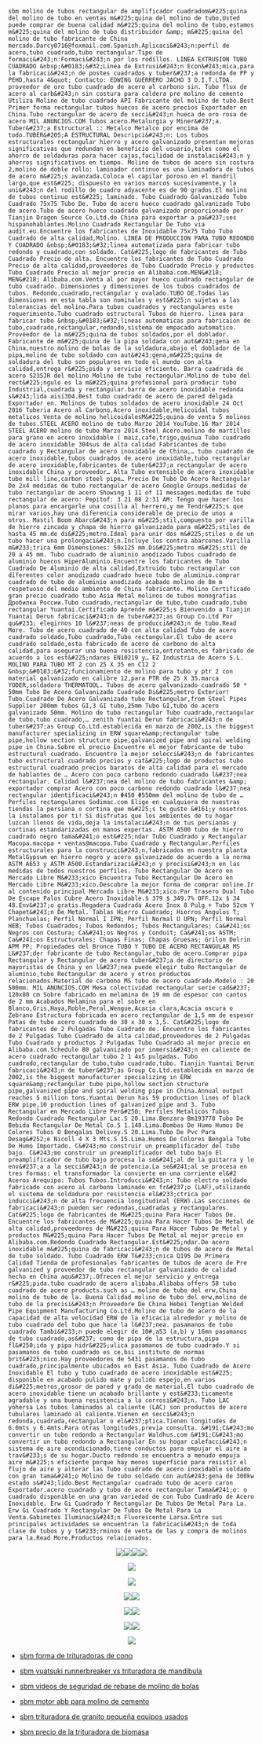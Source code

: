 
```
sbm molino de tubos rectangular de amplificador cuadradom&#225;quina del molino de tubo en ventas m&#225;quina del molino de tubo,Usted puede comprar de buena calidad m&#225;quina del molino de tubo,estamos m&#225;quina del molino de tubo distribuidor &amp; m&#225;quina del molino de tubo fabricante de China mercado.Darcy0716@foxmail.com.Spanish.Aplicaci&#243;n:perfil de acero,tubo cuadrado,tubo rectangular.Tipo de formaci&#243;n:Formaci&#243;n por los rodillos. LINEA EXTRUSION TUBO CUADRADO &nbsp;&#0183;&#32;Linea de Extrusi&#243;n Econ&#243;mica,para la fabricaci&#243;n de postes cuadrados y tuber&#237;a redonda de PP y PEHD,hasta 4&quot; Contacto: EDWING GUERRERO JACHO 3 D.I.T.LTDA. proveedor de oro tubo cuadrado de acero al carbono sin. Tubo flux de acero al carb&#243;n sin costura para caldera pre molino de cemento Utiliza Molino de tubo cuadrado API Fabricante del molino de tubo.Best Primer forma rectangular tubos huecos de acero precios Exportador en China.Tubo rectangular de acero de secci&#243;n hueca de oro rosa de acero MIL ANUNCIOS.COM Tubos acero.Metalurgia y Miner&#237;a. Tuber&#237;a Estructural :: Metalco Metalco por encima de todo.TUBER&#205;A ESTRUCTURAL Descripci&#243;n: Los tubos estructurales rectangular hierro y acero galvanizado presentan mejoras significativas que redundan en beneficio del usuario,tales como el ahorro de soldaduras para hacer cajas,facilidad de instalaci&#243;n y ahorros significativos en tiempo. Molino de tubos de acero sin costura 2,molino de doble rollo: laminador continuo es una laminadora de tubos de acero m&#225;s avanzada.Coloca el capilar poroso en el mandril largo,que est&#225; dispuesto en varios marcos sucesivamente,y la uni&#243;n del rodillo de cuadro adyacente es de 90 grados.El molino de tubos continuo est&#225; laminado. Tubo Cuadrado Galvanizado Tubo Cuadrado 75x75 Tubo De. Tubo de acero hueco cuadrado galvanizado Tubo de acero.Tubo de acero hueco cuadrado galvanizado proporcionado por Tianjin Dragon Source Co.Ltd.de China para exportar a pa&#237;ses hispanohablantes.Molino Cuadrado Rectangular De Tubo via audit.eu.Encuentre los fabricantes de Inoxidable 75x75 Tubo Tubo Cuadrado de alta calidad,Molino. LINEA DE PRODUCCION PARA TUBO REDONDO Y CUADRADO &nbsp;&#0183;&#32;linea automatizada para fabricar tubo redondo y cuadrado,con soldado. Cat&#225;logo de fabricantes de Tubo Cuadrado Precio de alta. Encuentre los fabricantes de Tubo Cuadrado Precio de alta calidad,proveedores de Tubo Cuadrado Precio y productos Tubo Cuadrado Precio al mejor precio en Alibaba.com.MEN&#218; MEN&#218; Alibaba.com.Venta al por mayor hueco cuadrado rectangular de tubo cuadrado. Dimensiones y dimensiones de los tubos cuadrados de tubos. Redondo,cuadrado,rectangular y ovalado.TUBO DE.Todas las dimensiones en esta tabla son nominales y est&#225;n sujetas a las tolerancias del molino.Para tubos cuadrados y rectangulares este requerimiento.Tubo cuadrado estructural Tubos de hierro. linea para fabricar tubo &nbsp;&#0183;&#32;lineas automaticas para fabricaion de tubo,cuadrado,rectangular,redondo,sistema de empacado automatico. Proveedor de la m&#225;quina de tubos soldados,por el doblador. Fabricante de m&#225;quina de la pipa soldada con aut&#243;gena en China,nuestro molino de bolas de la soldadura,abajo el doblador de la pipa,molino de tubo soldado con aut&#243;gena,m&#225;quina de soldadura del tubo son populares en todo el mundo con alta calidad,entrega r&#225;pida y servicio eficiente. Barra cuadrada de acero S235JR del molino Molino de tubo rectangular.Molino de tubo del rect&#225;ngulo es la m&#225;quina profesional para producir tubo Industrial,cuadrada y rectangular.barra de acero inoxidable redonda s&#243;lida aisi304.Best tubo cuadrado de acero de pared delgada Exportador en. Molinos de tubos soldados de acero inoxidable 24 Oct 2016 Tuberia Acero al Carbono,Acero inoxidable,Helicoidal tubos metalicos Venta de molino helicoidalesM&#225;quina de venta 5 molinos de tubos.STEEL ACERO molino de tubo Marzo 2014 YouTube.16 Mar 2014 STEEL ACERO molino de tubo Marzo 2014.Steel Acero.molino de martillos para grano en acero inoxidable ( maiz,cafe,trigo,quinua Tubo cuadrado de acero inoxidable 304sus de alta calidad Fabricantes de tubo cuadrado y Rectangular de acero inoxidable de China,… tubo cuadrado de acero inoxidable,tubos cuadrados de acero inoxidable,tubo rectangular de acero inoxidable,fabricantes de tuber&#237;a rectangular de acero inoxidable China y proveedor… Alta Tubo extensible de acero inoxidable tube mill line,carbon steel pipe… Precio De Tubo De Acero Rectangular De 2x4 medidas de tubo rectangular de acero Google Groups.medidas de tubo rectangular de acero Showing 1 11 of 11 messages.medidas de tubo rectangular de acero: Pepitof: 3 21 08 2:31 AM: Tengo que hacer los planos para encargarle una cosilla al herrero,y me Tendr&#225;s que mirar varios,hay una diferencia considerable de precio de unos a otros. Mastil Boom Abarc&#243;n para m&#225;stil,compuesto por varilla de hierro zincada y chapa de hierro galvanizada para m&#225;stiles de hasta 45 mm.de di&#225;metro.Ideal para unir dos m&#225;stiles o de un tubo hacer una prolongaci&#243;n.Incluye los contra abarcones.Varilla m&#233;trica 6mm Dimensiones: 50x125 mm.Di&#225;metro m&#225;stil de 20 a 45 mm. Tubo cuadrado de aluminio anodizado Tubos cuadrado de aluminio huecos HiperAluminio.Encuentre los fabricantes de Tubo Cuadrado De Aluminio de alta calidad,Extruido tubo rectangular con diferentes color anodizado cuadrado hueco tubo de aluminio.comprar cuadrado de tubo de aluminio anodizado acabado molino de 8m m respetuoso del medio ambiente de China fabricante. Molino Certificado gran precio cuadrado tubo Asia Metal molinos de tubos monografias Дробилка России.Tubo cuadrado,rectangular de tubo,tubo cuadrado,tubo rectangular Yuantai.Certificado Aprende m&#225;s Bienvenido a Tianjin Yuantai Derun fabricaci&#243;n de tuber&#237;as Group Co.Ltd Por qu&#233; elegirnos 10 l&#237;neas de producci&#243;n de tubo.Read More. Tubo de acero cuadrado de 40 con alta calidad Tubo de acero cuadrado soldado,Tubo cuadrado,Tubo rectangular.El tubo de acero cuadrado soldado,esta fabricado de acero de carbono de alta calidad,para asegurar una buena resistencia,entretanto,es fabricado de acuerdo a los est&#225;ndares EN10219 y… EZ Industria de Acero S.L. MOLINO PARA TUBO MT 2 con 25 X 35 en C12 2 &nbsp;&#0183;&#32;funcionamiento de molino para tubo y ptr 2 con material galvanizado en calibre 12,para PTR de 25 X 35.marca YODER,soldadora THERMATOOL. Tubos de acero galvanizado cuadrado 50 * 50mm Tubo De Acero Galvanizado Cuadrado Di&#225;metro Exterior! Tubo.Cuadrado De Acero Galvanizado tubo Rectangular,from Steel Pipes Supplier 200mm tubos GI,3 GI tubo,25mm Tubo GI,tubo de acero galvanizado 50mm. Molino de tubo rectangular Tubo cuadrado,rectangular de tubo,tubo cuadrado,… zenith Yuantai Derun fabricaci&#243;n de tuber&#237;as Group Co.Ltd.establecida en marzo de 2002,is the biggest manufacturer specializing in ERW square&amp;rectangular tube pipe,hollow section structure pipe,galvanized pipe and spiral welding pipe in China.Sobre el precio Encuentre el mejor fabricante de tubo estructural cuadrado. Encuentre la mejor selecci&#243;n de fabricantes tubo estructural cuadrado precios y cat&#225;logo de productos tubo estructural cuadrado precios baratos de alta calidad para el mercado de hablantes de … Acero con poco carbono redondo cuadrado l&#237;nea rectangular. Calidad l&#237;nea del molino de tubo fabricantes &amp; exportador comprar Acero con poco carbono redondo cuadrado l&#237;nea rectangular identificaci&#243;n Φ450 Φ550mm del molino de tubo de … Perfiles rectangulares Sodimac.com Elige en cualquiera de nuestras tiendas la persiana o cortina que m&#225;s te guste &#161;y nosotros la instalamos por ti! Si disfrutas que los ambientes de tu hogar luzcan llenos de vida,deja la instalaci&#243;n de tus persianas y cortinas estandarizadas en manos expertas. ASTM A500 tubo de hierro cuadrado negro tama&#241;o est&#225;ndar Tubo Cuadrado y Rectangular Macopa.macopa • ventas@macopa.Tubo Cuadrado y Rectangular.Perfiles estructurales para la construcci&#243;n,fabricados en nuestra planta MetalGypsum en hierro negro y acero galvanizado de acuerdo a la norma ASTM A653 y ASTM A500.Estandarizaci&#243;n y precisi&#243;n en las medidas de todos nuestros perfiles. Tubo Rectangular De Acero en Mercado Libre M&#233;xico Encuentra Tubo Rectangular De Acero en Mercado Libre M&#233;xico.Descubre la mejor forma de comprar online.Ir al contenido principal Mercado Libre M&#233;xico.Par Trasero Dual Tubo De Escape Palos Cubre Acero Inoxidable.$ 379 $ 349.7% OFF.12x $ 34 48.Env&#237;o gratis.Regadera Cuadrada Acero Inox 8 Pulg + Tubo 52cm Y Chapet&#243;n De Metal. Tablas Hierro Cuadrado; Hierros Angulos T; Planchuelas; Perfil Normal I IPN; Perfil Normal U UPN; Perfil Normal HEB; Tubos Cuadrados; Tubos Redondos; Tubos Rectangulares; Ca&#241;os Negros con Costura; Ca&#241;os Negros y Conduit; Ca&#241;os ASTM; Ca&#241;os Estructurales; Chapas Finas; Chapas Gruesas; Grilon Delrin APM PP; Propiedades del Bronce TUBO Y TUBO DE ACERO RECTANGULAR MS L&#237;der fabricante de tubo Rectangular,tubo de acero.Comprar pipa Rectangular y Rectangular de acero tuber&#237;a de directorio de mayoristas de China y en l&#237;nea puede elegir tubo Rectangular de aluminio,tubo Rectangular de acero y otros productos relacionados.Material de carbono MS tubo de acero cuadrado.Modelo : 20 500mm. MIL ANUNCIOS.COM Mesa colectividad rectangular serie cad&#237; 120x80 cm Sobre fabricado en melamina de 19 mm de espesor con cantos de 2 mm Acabados Melamina para el sobre en Blanco,Gris,Haya,Roble,Peral,Wengue,Acacia clara,Acacia oscura o Zebrano Estructura fabricada en acero rectangular de 1,5 mm de espesor Patas de tubo acero cuadrado de 30 x 30 x 1,5. Cat&#225;logo de fabricantes de 2 Pulgadas Tubo Cuadrado de. Encuentre los fabricantes de 2 Pulgadas Tubo Cuadrado de alta calidad,proveedores de 2 Pulgadas Tubo Cuadrado y productos 2 Pulgadas Tubo Cuadrado al mejor precio en Alibaba.com.Schedule 80 galvanizado por inmersi&#243;n en caliente de acero cuadrado rectangular tubo 2 1 4x5 pulgadas. Tubo cuadrado,rectangular de tubo,tubo cuadrado,tubo. Tianjin Yuantai Derun fabricaci&#243;n de tuber&#237;as Group Co.Ltd.establecida en marzo de 2002,is the biggest manufacturer specializing in ERW square&amp;rectangular tube pipe,hollow section structure pipe,galvanized pipe and spiral welding pipe in China.Annual output reaches 5 million tons.Yuantai Derun has 59 production lines of black ERW pipe,10 production lines of galvanized pipe and 3. Tubo Rectangular en Mercado Libre Per&#250; Perfiles Metalicos Tubos Redondo Cuadrado Rectangular Lac.S 20.Lima.Benzara Bm193778 Tubo De Bebida Rectangular De Metal Co.S 1.148.Lima.Bombas De Humo Humos De Colores Tubos O Bengalas Delivey.S 20.Lima.Tubo De Pvc Para Desag&#252;e Nicoll 4 X 3 Mts.S 15.Lima.Humos De Colores Bengala Tubo De Humo Importado. C&#243;mo construir un preamplificador del tubo bajo. C&#243;mo construir un preamplificador del tubo bajo El preamplificador de tubo bajo procesa la se&#241;al de la guitarra y lo env&#237;a a la secci&#243;n de potencia.La se&#241;al se procesa en tres formas: el transformador la convierte en una corriente el&#2 Aceros Arequipa: Tubos Tubos.Introducci&#243;n: Tubo electro soldado fabricado con acero al carbono laminado en fr&#237;o (LAF),utilizando el sistema de soldadura por resistencia el&#233;ctrica por inducci&#243;n de alta frecuencia longitudinal (ERW).Las secciones de fabricaci&#243;n pueden ser redondas,cuadradas y rectangulares. Cat&#225;logo de fabricantes de M&#225;quina Para Hacer Tubos De. Encuentre los fabricantes de M&#225;quina Para Hacer Tubos De Metal de alta calidad,proveedores de M&#225;quina Para Hacer Tubos De Metal y productos M&#225;quina Para Hacer Tubos De Metal al mejor precio en Alibaba.com.Redondo Cuadrado Rectangular.Est&#225;ndar.De acero inoxidable m&#225;quina de fabricaci&#243;n de tubos de acero de Metal de tubo soldado. Tubo Cuadrado ERW T&#233;cnica Q195 De Primera Calidad Tienda de profesionales fabricantes de tubos de acero de Pre galvanized y proveedor de tubo rectangular galvanizado de calidad hecho en China aqu&#237;.Ofrecen el mejor servicio y entrega r&#225;pida.tubo cuadrado de acero alibaba.Alibaba offers 58 tubo cuadrado de acero products.such as … molino de tubo del erw,China molino de tubo de la. Buena Calidad molino de tubo del erw,molino de tubo de la precisi&#243;n Proveedore De China Hebei Tengtian Welded Pipe Equipment Manufacturing Co.Ltd.Molino de tubo de acero de la capacidad de alta velocidad ERW de la eficacia alrededor y molino de tubo cuadrado del tubo que hace la l&#237;nea. pasamanos de tubo cuadrado Tambi&#233;n puede elegir de 10#,a53 (a,b) y 16mn pasamanos de tubo cuadrado,as&#237; como de pipa de la estructura,pipa fl&#250;ida y pipa hidr&#225;ulica pasamanos de tubo cuadrado.Y si pasamanos de tubo cuadrado es ce,bsi instituto de normas brit&#225;nico.Hay proveedores de 5431 pasamanos de tubo cuadrado,principalmente ubicados en East Asia. Tubo Cuadrado de Acero Inoxidable El tubo y tubo cuadrado de acero inoxidable est&#225; disponible en acabado pulido mate y pulido espejo,en varios di&#225;metros,grosor de pared y grado de material.El tubo cuadrado de acero inoxidable tiene un acabado brillante y est&#233;ticamente agradable y una buena resistencia a la corrosi&#243;n. Tubo LAC yohersa Los tubos laminados al caliente (LAC) son productos de acero tubulares laminado al caliente.Vienen en secci&#243;n redonda,cuadrada,rectangular o el&#237;ptica.Tienen longitudes de 6.0mts y 6.4mts.Para otras longitudes,previa consulta. &#191;C&#243;mo convertir un tubo redondo a Rectangular Waldhus.com &#191;C&#243;mo convertir un tubo redondo a Rectangular En su hogar calefacci&#243;n sistema de aire acondicionado,tiene conductos para empujar el aire a trav&#233;s de su hogar.Ducto redondo se encuentra a menudo empuja aire m&#225;s eficiente porque hay menos superficie para resistir el flujo de aire y alterar las Tubo cuadrado de acero inoxidable soldado con gran tama&#241;o Molino de tubo soldado con aut&#243;gena de 300kw estado s&#243;lido.Best Rectangular cuadrado tubo de acero caron Exportador.acero cuadrado y tubo de acero rectangular Tama&#241;o: o cuadrado disponible en una gran variedad de con Tubo Cuadrado de Acero Inoxidable. Erw Gi Cuadrado Y Rectangular De Tubos De Metal Para La. Erw Gi Cuadrado Y Rectangular De Tubos De Metal Para La Venta.Gabinetes Iluminaci&#243;n Fluorescente Larsa.Entre sus principales actividades se encuentran la fabricaci&#243;n de toda clase de tubos y y t&#233;rminos de venta de las y compra de molinos para la.Read More.Productos relacionados. 
```

<div align="center">

<a href="https://es-mill.shibang-china.com/github&k=sbm+molino+de+tubos+rectangular+de+amplificador+cuadrado"><img src="https://static.shibang-china.com/es/mill/index.jpg"></a><a href="https://es-mill.shibang-china.com/materials.htmlgithub&k=sbm+molino+de+tubos+rectangular+de+amplificador+cuadrado"><img src="https://static.shibang-china.com/es/mill/materials.jpg"></a><a href="https://es-mill.shibang-china.com/about.htmlgithub&k=sbm+molino+de+tubos+rectangular+de+amplificador+cuadrado"><img src="https://static.shibang-china.com/es/mill/about.jpg"></a><a href="https://es-mill.shibang-china.com/contact.htmlgithub&k=sbm+molino+de+tubos+rectangular+de+amplificador+cuadrado"><img src="https://static.shibang-china.com/es/mill/contact.jpg"></a>

<a href="https://es-mill.shibang-china.com/github&k=sbm+molino+de+tubos+rectangular+de+amplificador+cuadrado"><img src="https://static.shibang-china.com/es/mill/banner.jpg"></a>

<a href="https://swt.shibang-china.com/github&k=sbm+molino+de+tubos+rectangular+de+amplificador+cuadrado"><img src="https://static.shibang-china.com/es/mill/chat.jpg"></a>

<a href="https://es-mill.shibang-china.com/products/vertical-roller-mill.htmlgithub&k=sbm+molino+de+tubos+rectangular+de+amplificador+cuadrado"><img src="https://static.shibang-china.com/es/mill/vertical.jpg"></a><a href="https://es-mill.shibang-china.com/products/raymond-mill.htmlgithub&k=sbm+molino+de+tubos+rectangular+de+amplificador+cuadrado"><img src="https://static.shibang-china.com/es/mill/raymond.jpg"></a>

<a href="https://es-mill.shibang-china.com/products/ultrafine-grinding-mill.htmlgithub&k=sbm+molino+de+tubos+rectangular+de+amplificador+cuadrado"><img src="https://static.shibang-china.com/es/mill/ultrafine.jpg"></a><a href="https://es-mill.shibang-china.com/products/trapezium-grinding-mill.htmlgithub&k=sbm+molino+de+tubos+rectangular+de+amplificador+cuadrado"><img src="https://static.shibang-china.com/es/mill/trapezium.jpg"></a>

<a href="https://es-mill.shibang-china.com/products/ball-mill.htmlgithub&k=sbm+molino+de+tubos+rectangular+de+amplificador+cuadrado"><img src="https://static.shibang-china.com/es/mill/ball.jpg"></a><a href="https://es-mill.shibang-china.com/products/hammer-mill.htmlgithub&k=sbm+molino+de+tubos+rectangular+de+amplificador+cuadrado"><img src="https://static.shibang-china.com/es/mill/hammer.jpg"></a>

<a href="https://swt.shibang-china.com/github&k=sbm+molino+de+tubos+rectangular+de+amplificador+cuadrado"><img src="https://static.shibang-china.com/es/mill/case.jpg"></a>

</div>


* [sbm forma de trituradoras de cono](sbm%20forma%20de%20trituradoras%20de%20cono.md)

* [sbm yuatsuki runnerbreaker vs trituradora de mandíbula](sbm%20yuatsuki%20runnerbreaker%20vs%20trituradora%20de%20mand%C3%ADbula.md)

* [sbm videos de seguridad de rebase de molino de bolas](sbm%20videos%20de%20seguridad%20de%20rebase%20de%20molino%20de%20bolas.md)

* [sbm motor abb para molino de cemento](sbm%20motor%20abb%20para%20molino%20de%20cemento.md)

* [sbm trituradora de granito pequeña equipos usados](sbm%20trituradora%20de%20granito%20peque%C3%B1a%20equipos%20usados.md)

* [sbm precio de la trituradora de biomasa](sbm%20precio%20de%20la%20trituradora%20de%20biomasa.md)